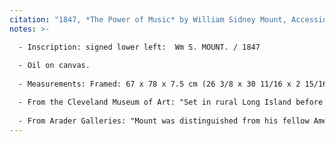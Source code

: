 ```yaml
---
citation: "1847, *The Power of Music* by William Sidney Mount, Accession No. 1991.110, [Cleveland Museum of Art](https://clevelandart.org/art/1991.110), Cleveland OH."
notes: >-

  - Inscription: signed lower left:  Wm S. MOUNT. / 1847
  
  - Oil on canvas.
  
  - Measurements: Framed: 67 x 78 x 7.5 cm (26 3/8 x 30 11/16 x 2 15/16 in.); Unframed: 43.4 x 53.5 cm (17 1/16 x 21 1/16 in.).

  - From the Cleveland Museum of Art: "Set in rural Long Island before the Civil War, this scene of an African American laborer eavesdropping on a fiddle tune suggests the divisive race relations in America at the time. While a love of music connects the men and acknowledges their common humanity, they nevertheless occupy different spaces. The barn door that separates the laborer likely serves as a symbolic reminder that he lacked the political rights and social privileges of the group of white men inside."
   
  - From Arader Galleries: "Mount was distinguished from his fellow American artists, however, by one crucial factor. Unlike many who followed in his footsteps, he had a heightened sense of empathy towards African Americans. While many of his contemporaries depicted them as caricatures, Mount imbued them instead with natural grace and dignity. Although his treatments hardly represented unmitigated reality, they were nonetheless significantly more perceptive and multifaceted than the patronizing, one-sided cartoon figures that became the stock-in-trade of artists and firms like Currier &amp; Ives. His works emphatically should be judged by the standards of his time; although today they still might appear paternalistic in their attitudes towards African Americans, in the mid-19th century they were as far from black-face as visual imagery ever was."
---
```


